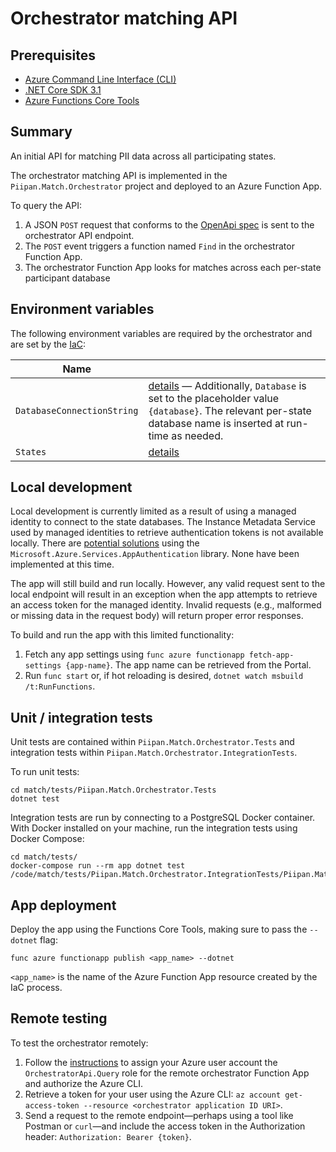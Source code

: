 # Orchestrator matching API

## Prerequisites
- [Azure Command Line Interface (CLI)](https://docs.microsoft.com/en-us/cli/azure/install-azure-cli)
- [.NET Core SDK 3.1](https://dotnet.microsoft.com/download)
- [Azure Functions Core Tools](https://docs.microsoft.com/en-us/azure/azure-functions/functions-run-local)

## Summary

An initial API for matching PII data across all participating states.

The orchestrator matching API is implemented in the `Piipan.Match.Orchestrator` project and deployed to an Azure Function App.

To query the API:
1. A JSON `POST` request that conforms to the [OpenApi spec](openapi.md) is sent to the orchestrator API endpoint.
1. The `POST` event triggers a function named `Find` in the orchestrator Function App.
1. The orchestrator Function App looks for matches across each per-state participant database

## Environment variables

The following environment variables are required by the orchestrator and are set by the [IaC](../../docs/iac.md):

| Name | |
|---|---|
| `DatabaseConnectionString` | [details](../../docs/iac.md#\:\~\:text=DatabaseConnectionString) — Additionally, `Database` is set to the placeholder value `{database}`. The relevant per-state database name is inserted at run-time as needed. |
| `States` | [details](../../docs/iac.md#\:\~\:text=States) |

## Local development

Local development is currently limited as a result of using a managed identity to connect to the state databases. The Instance Metadata Service used by managed identities to retrieve authentication tokens is not available locally. There are [potential solutions](https://docs.microsoft.com/en-us/dotnet/api/overview/azure/service-to-service-authentication#local-development-authentication) using the `Microsoft.Azure.Services.AppAuthentication` library. None have been implemented at this time.

The app will still build and run locally. However, any valid request sent to the local endpoint will result in an exception when the app attempts to retrieve an access token for the managed identity. Invalid requests (e.g., malformed or missing data in the request body) will return proper error responses.

To build and run the app with this limited functionality:

1. Fetch any app settings using `func azure functionapp fetch-app-settings {app-name}`. The app name can be retrieved from the Portal.
1. Run `func start` or, if hot reloading is desired, `dotnet watch msbuild /t:RunFunctions`.

## Unit / integration tests

Unit tests are contained within `Piipan.Match.Orchestrator.Tests` and integration tests within `Piipan.Match.Orchestrator.IntegrationTests`.

To run unit tests:

```
cd match/tests/Piipan.Match.Orchestrator.Tests
dotnet test
```

Integration tests are run by connecting to a PostgreSQL Docker container. With Docker installed on your machine, run the integration tests using Docker Compose:

```
cd match/tests/
docker-compose run --rm app dotnet test /code/match/tests/Piipan.Match.Orchestrator.IntegrationTests/Piipan.Match.Orchestrator.IntegrationTests.csproj
```

## App deployment

Deploy the app using the Functions Core Tools, making sure to pass the `--dotnet` flag:

```
func azure functionapp publish <app_name> --dotnet
```

`<app_name>` is the name of the Azure Function App resource created by the IaC process.

## Remote testing

To test the orchestrator remotely:
1. Follow the [instructions](../../docs/securing-internal-apis.md) to assign your Azure user account the `OrchestratorApi.Query` role for the remote orchestrator Function App and authorize the Azure CLI.
1. Retrieve a token for your user using the Azure CLI: `az account get-access-token --resource <orchestrator application ID URI>`.
1. Send a request to the remote endpoint—perhaps using a tool like Postman or `curl`—and include the access token in the Authorization header: `Authorization: Bearer {token}`.
